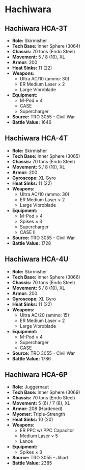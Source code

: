 # Hachiwara
## Hachiwara HCA-3T
- **Role:** Skirmisher
- **Tech Base:** Inner Sphere (3064)
- **Chassis:** 70 tons (Endo Steel)
- **Movement:** 5 / 8 (10), XL
- **Armor:** 200
- **Heat Sinks:** 11 (22)
- **Weapons:**
  - Ultra AC/10 (ammo: 30)
  - ER Medium Laser × 2
  - Large Vibroblade
- **Equipment:**
  - M-Pod × 4
  - CASE
  - Supercharger
- **Source:** TRO 3055 - Civil War
- **Battle Value:** 1646

## Hachiwara HCA-4T
- **Role:** Skirmisher
- **Tech Base:** Inner Sphere (3065)
- **Chassis:** 70 tons (Endo Steel)
- **Movement:** 5 / 8 (10), XL
- **Armor:** 200
- **Gyroscope:** XL Gyro
- **Heat Sinks:** 11 (22)
- **Weapons:**
  - Ultra AC/10 (ammo: 30)
  - ER Medium Laser × 2
  - Large Vibroblade
- **Equipment:**
  - M-Pod × 4
  - Spikes × 3
  - Supercharger
  - CASE II
- **Source:** TRO 3055 - Civil War
- **Battle Value:** 1728

## Hachiwara HCA-4U
- **Role:** Skirmisher
- **Tech Base:** Inner Sphere (3066)
- **Chassis:** 70 tons (Endo Steel)
- **Movement:** 5 / 8 (10), XL
- **Armor:** 200
- **Gyroscope:** XL Gyro
- **Heat Sinks:** 11 (22)
- **Weapons:**
  - Ultra AC/20 (ammo: 15)
  - ER Medium Laser × 2
  - Large Vibroblade
- **Equipment:**
  - M-Pod × 4
  - Supercharger
  - CASE
- **Source:** TRO 3055 - Civil War
- **Battle Value:** 1786

## Hachiwara HCA-6P
- **Role:** Juggernaut
- **Tech Base:** Inner Sphere (3069)
- **Chassis:** 70 tons (Endo Steel)
- **Movement:** 5 (6) / 7 (8), XL
- **Armor:** 208 (Hardened)
- **Myomer:** Triple-Strength
- **Heat Sinks:** 10 (20)
- **Weapons:**
  - ER PPC w/ PPC Capacitor
  - Medium Laser × 5
  - Lance
- **Equipment:**
  - Spikes × 3
- **Source:** TRO 3055 - Jihad
- **Battle Value:** 2385

